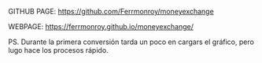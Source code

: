 GITHUB PAGE: https://github.com/Ferrmonroy/moneyexchange

WEBPAGE: https://ferrmonroy.github.io/moneyexchange/

PS. Durante la primera conversión tarda un poco en cargars el gráfico, pero lugo hace los procesos rápido.
